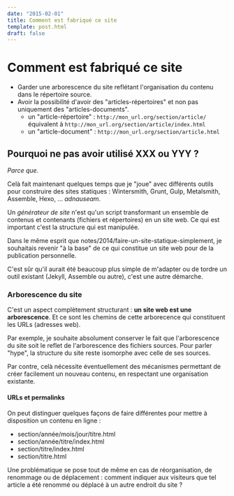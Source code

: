 ```yaml
---
date: "2015-02-01"
title: Comment est fabriqué ce site
template: post.html
draft: false
---
```


# Comment est fabriqué ce site

* Garder une arborescence du site reflétant l'organisation du contenu dans le répertoire source.
* Avoir la possibilité d'avoir des "articles-répertoires" et non pas uniquement des "articles-documents".
    * un "article-répertoire" : `http://mon_url.org/section/article/` équivalent à `http://mon_url.org/section/article/index.html`
    * un "article-document" : `http://mon_url.org/section/article.html`

## Pourquoi ne pas avoir utilisé XXX ou YYY ?

*Parce que.*

Celà fait maintenant quelques temps que je "joue" avec différents outils pour construire des sites statiques : Wintersmith, Grunt, Gulp, Metalsmith, Assemble, Hexo, ... *adnauseam*.

Un *générateur de site* n'est qu'un script transformant un ensemble de contenus et contenants (fichiers et répertoires) en un site web. Ce qui est important c'est la structure qui est manipulée.

Dans le même esprit que notes/2014/faire-un-site-statique-simplement, je souhaitais revenir "à la base" de ce qui constitue un site web pour de la publication personnelle.

C'est sûr qu'il aurait été beaucoup plus simple de m'adapter ou de tordre un outil existant (Jekyll, Assemble ou autre), c'est une autre démarche.

### Arborescence du site

C'est un aspect complètement structurant : **un site web est une arborescence**. Et ce sont les chemins de cette arborecence qui constituent les URLs (adresses web).

Par exemple, je souhaite absolument conserver le fait que l'arborescence du site soit le reflet de l'arborescence des fichiers sources. Pour parler "hype", la structure du site reste isomorphe avec celle de ses sources.

Par contre, celà nécessite éventuellement des mécanismes permettant de créer facilement un nouveau contenu, en respectant une organisation existante.

#### URLs et permalinks

On peut distinguer quelques façons de faire différentes pour mettre à disposition un contenu en ligne :

* section/année/mois/jour/titre.html
* section/année/titre/index.html
* section/titre/index.html
* section/titre.html



Une problématique se pose tout de même en cas de réorganisation, de renommage ou de déplacement : comment indiquer aux visiteurs que tel article a été renommé ou déplacé à un autre endroit du site ?


